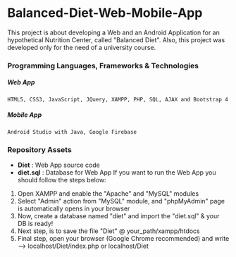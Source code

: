 # Balanced-Diet-Web-Mobile-App
This project is about developing a Web and an Android Application for an hypothetical Nutrition Center, called "Balanced Diet". 
Also, this project was developed only for the need of a university course.  

### Programming Languages, Frameworks &amp; Technologies 
##### Web App
    HTML5, CSS3, JavaScript, JQuery, XAMPP, PHP, SQL, AJAX and Bootstrap 4  

##### Mobile App
    Android Studio with Java, Google Firebase

### Repository Assets
 - **Diet** : Web App source code
 - **diet.sql** :  Database for Web App
If you want to run the Web App you should follow the steps below:
1. Open XAMPP and enable the "Apache" and "MySQL" modules 
2. Select "Admin" action from "MySQL" module, and "phpMyAdmin" page is automatically opens in your browser
3. Now, create a database named "diet" and import the "diet.sql" & your DB is ready!
4. Next step, is to save the file "Diet" @ your_path/xampp/htdocs
5. Final step, open your browser (Google Chrome recommended) and write --> localhost/Diet/index.php or localhost/Diet
 
